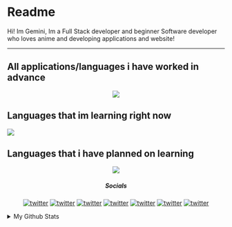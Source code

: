 # Readme 



<p align="center"> 
  
Hi! Im Gemini, Im a Full Stack developer and beginner Software developer who loves anime and developing applications and website!</p>
 <hr>
 
<h2> All applications/languages i have worked in advance </h1>
 <p align="center">
  <a href="https://skillicons.dev">
    <img src="https://skillicons.dev/icons?i=html,css,js,cs,php,ae,pr,au" />
  </a>
</p>


<h2> Languages that im learning right now </h2>
 <p align="left">
  <a href="https://skillicons.dev">
    <img src="https://skillicons.dev/icons?i=cs,php,py" />
  </a>
</p>

<h2> Languages that i have planned on learning </h2>
 <p align="center">
  <a href="https://skillicons.dev">
    <img src="https://skillicons.dev/icons?i=go,c++" />
  </a>
</p>
  


<h5 align= "center"> Socials </h5>

<p align="center"

[![twitter](https://socialize-md.vercel.app/api/badge/discord)](https://twitter.com/your_handle)
[![twitter](https://socialize-md.vercel.app/api/badge/youtube)](https://twitter.com/your_handle)
[![twitter](https://socialize-md.vercel.app/api/badge/twitter)](https://twitter.com/your_handle)
[![twitter](https://socialize-md.vercel.app/api/badge/linkedin)](https://twitter.com/your_handle)
[![twitter](https://socialize-md.vercel.app/api/badge/mail)](https://twitter.com/your_handle)
[![twitter](https://socialize-md.vercel.app/api/badge/instagram)](https://twitter.com/your_handle)
   [![twitter](https://socialize-md.vercel.app/api/badge/web)](https://twitter.com/your_handle)
     
   </p>
   
   <details>
  <summary>My Github Stats</summary>

[![GitHub Streak](https://streak-stats.demolab.com?user=Geminiixd&theme=dark)](https://git.io/streak-stats)
  
  </details>
  
  
  

